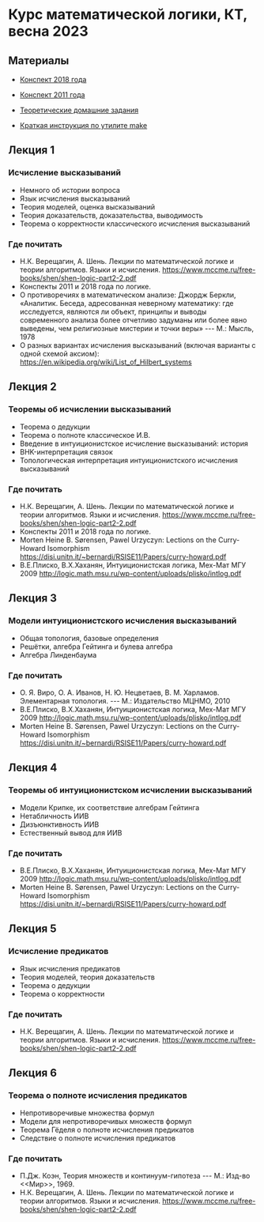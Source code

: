 Курс математической логики, КТ, весна 2023
==========================
## Материалы
+ [Конспект 2018 года](https://github.com/shd/logic2018/blob/master/conspect.pdf)
+ [Конспект 2011 года](https://github.com/shd/logic2011/blob/master/conspect.pdf)
+ [Теоретические домашние задания](https://github.com/shd/logic2023/blob/master/hw-theory.pdf)

+ [Краткая инструкция по утилите make](https://github.com/shd/logic2018/blob/master/make.pdf)

## Лекция 1
### Исчисление высказываний
+ Немного об истории вопроса
+ Язык исчисления высказываний
+ Теория моделей, оценка высказываний
+ Теория доказательств, доказательства, выводимость
+ Теорема о корректности классического исчисления высказываний
### Где почитать
+ Н.К. Верещагин, А. Шень. Лекции по математической логике и теории алгоритмов. Языки и исчисления.
https://www.mccme.ru/free-books/shen/shen-logic-part2-2.pdf
+ Конспекты 2011 и 2018 года по логике.
+ О противоречиях в математическом анализе: Джордж Беркли, «Аналитик. Беседа, адресованная неверному математику: 
где исследуется, являются ли объект, принципы и выводы современного анализа более отчетливо 
задуманы или более явно выведены, чем религиозные мистерии и точки веры» --- М.: Мысль, 1978
+ О разных вариантах исчисления высказываний (включая варианты с одной схемой аксиом):
https://en.wikipedia.org/wiki/List_of_Hilbert_systems

## Лекция 2
### Теоремы об исчислении высказываний
+ Теорема о дедукции
+ Теорема о полноте классическое И.В.
+ Введение в интуиционистское исчисление высказываний: история
+ BHK-интерпретация связок
+ Топологическая интерпретация интуиционистского исчисления высказываний
### Где почитать
+ Н.К. Верещагин, А. Шень. Лекции по математической логике и теории алгоритмов. Языки и исчисления.
https://www.mccme.ru/free-books/shen/shen-logic-part2-2.pdf
+ Конспекты 2011 и 2018 года по логике.
+ Morten Heine B. Sørensen, Pawel Urzyczyn: Lections on the Curry-Howard Isomorphism
https://disi.unitn.it/~bernardi/RSISE11/Papers/curry-howard.pdf
+ В.Е.Плиско, В.Х.Хаханян, Интуиционистская логика, Мех-Мат МГУ 2009 
http://logic.math.msu.ru/wp-content/uploads/plisko/intlog.pdf

## Лекция 3
### Модели интуиционистского исчисления высказываний
+ Общая топология, базовые определения
+ Решётки, алгебра Гейтинга и булева алгебра
+ Алгебра Линденбаума
### Где почитать
+ О. Я. Виро, О. А. Иванов, Н. Ю. Нецветаев, В. М. Харламов. Элементарная топология. --- М.: Издательство МЦНМО, 2010
+ В.Е.Плиско, В.Х.Хаханян, Интуиционистская логика, Мех-Мат МГУ 2009
http://logic.math.msu.ru/wp-content/uploads/plisko/intlog.pdf
+ Morten Heine B. Sørensen, Pawel Urzyczyn: Lections on the Curry-Howard Isomorphism
https://disi.unitn.it/~bernardi/RSISE11/Papers/curry-howard.pdf

## Лекция 4
### Теоремы об интуиционистском исчислении высказываний
+ Модели Крипке, их соответствие алгебрам Гейтинга
+ Нетабличность ИИВ
+ Дизъюнктивность ИИВ
+ Естественный вывод для ИИВ
### Где почитать
+ В.Е.Плиско, В.Х.Хаханян, Интуиционистская логика, Мех-Мат МГУ 2009
http://logic.math.msu.ru/wp-content/uploads/plisko/intlog.pdf
+ Morten Heine B. Sørensen, Pawel Urzyczyn: Lections on the Curry-Howard Isomorphism
https://disi.unitn.it/~bernardi/RSISE11/Papers/curry-howard.pdf

## Лекция 5
### Исчисление предикатов
+ Язык исчисления предикатов
+ Теория моделей, теория доказательств
+ Теорема о дедукции
+ Теорема о корректности
### Где почитать
+ Н.К. Верещагин, А. Шень. Лекции по математической логике и теории алгоритмов. Языки и исчисления.
https://www.mccme.ru/free-books/shen/shen-logic-part2-2.pdf

## Лекция 6
### Теорема о полноте исчисления предикатов
+ Непротиворечивые множества формул
+ Модели для непротиворечивых множеств формул
+ Теорема Гёделя о полноте исчисления предикатов
+ Следствие о полноте исчисления предикатов
### Где почитать
+ П.Дж. Коэн, Теория множеств и континуум-гипотеза --- М.: Изд-во <<Мир>>, 1969.
+ Н.К. Верещагин, А. Шень. Лекции по математической логике и теории алгоритмов. Языки и исчисления.
https://www.mccme.ru/free-books/shen/shen-logic-part2-2.pdf
